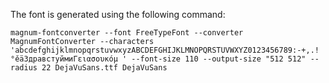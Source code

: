 The font is generated using the following command:

    magnum-fontconverter --font FreeTypeFont --converter MagnumFontConverter --characters 'abcdefghijklmnopqrstuvwxyzABCDEFGHIJKLMNOPQRSTUVWXYZ0123456789:-+,.!°ěäЗдравстуймиΓειασουκόμ ' --font-size 110 --output-size "512 512" --radius 22 DejaVuSans.ttf DejaVuSans
